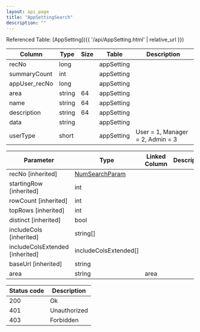 ```yaml
---
layout: api_page
title: "AppSettingSearch"
description: ""
---
```




Referenced Table: [AppSetting]({{ '/api/AppSetting.html' | relative_url }})

| Column | Type | Size | Table | Description |
| ------ | ---- | ---- | ----- | ----------- |
| recNo | long |  | appSetting | 
| summaryCount | int |  | appSetting | 
| appUser_recNo | long |  | appSetting | 
| area | string | 64 | appSetting | 
| name | string | 64 | appSetting | 
| description | string | 64 | appSetting | 
| data | string |  | appSetting | 
| userType | short |  | appSetting | User = 1, Manager = 2, Admin = 3

| Parameter | Type | Linked Column | Description |
| --------- | ---- | ------------- | ----------- |
| recNo [inherited] | [NumSearchParam](NumSearchParam) |  | 
| startingRow [inherited] | int |  | 
| rowCount [inherited] | int |  | 
| topRows [inherited] | int |  | 
| distinct [inherited] | bool |  | 
| includeCols [inherited] | string[] |  | 
| includeColsExtended [inherited] | includeColsExtended[] |  | 
| baseUrl [inherited] | string |  | 
| area | string | area | 

| Status code | Description |
| ----------- | ----------- |
| 200 | Ok |
| 401 | Unauthorized |
| 403 | Forbidden |


